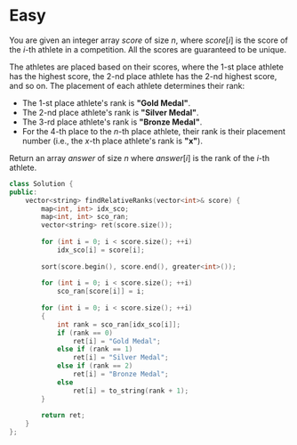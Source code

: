 # Easy

You are given an integer array $score$ of size $n$, where $score[i]$ is the score of the $i$-th athlete in a competition. All the scores are guaranteed to be unique.

The athletes are placed based on their scores, where the $1$-st place athlete has the highest score, the $2$-nd place athlete has the $2$-nd highest score, and so on. The placement of each athlete determines their rank:

- The $1$-st place athlete's rank is **"Gold Medal"**.
- The $2$-nd place athlete's rank is **"Silver Medal"**.
- The $3$-rd place athlete's rank is **"Bronze Medal"**.
- For the $4$-th place to the $n$-th place athlete, their rank is their placement number (i.e., the $x$-th place athlete's rank is **"x"**).

Return an array $answer$ of size $n$ where $answer[i]$ is the rank of the $i$-th athlete.

```cpp
class Solution {
public:
    vector<string> findRelativeRanks(vector<int>& score) {
        map<int, int> idx_sco;
        map<int, int> sco_ran;
        vector<string> ret(score.size());
        
        for (int i = 0; i < score.size(); ++i)
            idx_sco[i] = score[i];
        
        sort(score.begin(), score.end(), greater<int>());
        
        for (int i = 0; i < score.size(); ++i)
            sco_ran[score[i]] = i;
        
        for (int i = 0; i < score.size(); ++i)
        {
            int rank = sco_ran[idx_sco[i]];
            if (rank == 0)
                ret[i] = "Gold Medal";
            else if (rank == 1)
                ret[i] = "Silver Medal";
            else if (rank == 2)
                ret[i] = "Bronze Medal";
            else
                ret[i] = to_string(rank + 1);
        }
        
        return ret;
    }
};
```
